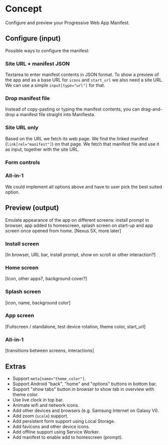 # Concept

Configure and preview your Progressive Web App Manifest.


## Configure (input)

Possible ways to configure the manifest:

### Site URL + manifest JSON

Textarea to enter manifest contents in JSON format. To show a preview of the app and as a base URL for `icons` and `start_url` we also need a site URL.
We can use a simple `input[type="url"]` for that.

### Drop manifest file

Instead of copy-pasting or typing the manifest contents, you can drag-and-drop a manifest file straight into Manifiesta.

### Site URL only

Based on the URL we fetch its web page. We find the linked manifest (`link[rel="manifest"]`) on that page.
We fetch that manifest file and use it as input, together with the site URL.

### Form controls

### All-in-1

We could implement all options above and have to user pick the best suited option.


## Preview (output)

Emulate appearance of the app on different screens: install prompt in browser, app added to homescreen, splash screen on start-up and app screen once opened from home.
[Nexus 5X, more later]

### Install screen

[In browser, URL bar, install prompt, show on scroll or other interaction?]

### Home screen

[Icon, other apps?, background cover?]

### Splash screen

[icon, name, background color]

### App screen

[Fullscreen / standalone, test device rotation, theme color, start_url]

### All-in-1

[transitions between screens, interactions]


## Extras

* Support `meta[name="theme_color"]`.
* Support Android "back", "home" and "options" buttons in bottom bar.
* Support "show tabs" button in browser to show tab in overview with theme color.
* Use live clock in top bar.
* Animate wifi and network icons.
* Add other devices and browsers (e.g. Samsung Internet on Galaxy VI).
* Add zoom (`scale`) support.
* Add persistent form support using Local Storage.
* Add favicons and other device icons.
* Add offline support using Service Worker.
* Add manifest to enable add to homescreen (prompt).